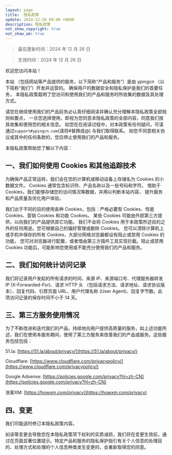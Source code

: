 ```yaml
---
layout: page
title:  隐私政策
update: 2024-12-26 09:00 +0800
description: 隐私政策
not_show_copyright: true
not_show_ad: true
---
```


> 最后更新时间：2024 年 12 月 26 日

> 生效时间：2024 年 12 月 26 日

欢迎您访问本站！

本站 （包括网站等产品提供的服务，以下简称“产品和服务”）是由 ypingcn （以下简称“我们”）开发并运营的。 确保用户的数据安全和隐私保护是我们的首要任务， 本隐私政策载明了您访问和使用我们的产品和服务时所收集的数据及其处理方式。

请您在继续使用我们的产品前务必认真仔细阅读并确认充分理解本隐私政策全部规则和要点， 一旦您选择使用，即视为您同意本隐私政策的全部内容，同意我们按其收集和使用您的相关信息。 如您在在阅读过程中，对本政策有任何疑问，可请通过```support#ypingcn.com```(请将#替换成@) 与我们取得联系。 如您不同意相关协议或其中的任何条款的，您应停止使用我们的产品和服务。

本隐私政策帮助您了解以下内容：

## 一、我们如何使用 Cookies 和其他追踪技术

为确保产品正常运转，我们会在您的计算机或移动设备上存储名为 Cookies 的小数据文件。 Cookies 通常包含标识符、产品名称以及一些号码和字符。 借助于 Cookies，我们能够存储您的访问情况等数据，并用以判断本站内容， 提升服务和产品质量及优化用户体验。

我们出于不同的目的使用各种 Cookies，包括：严格必要型 Cookies、性能 Cookies、营销 Cookies 和功能 Cookies。 某些 Cookies 可能由外部第三方提供，以向我们的产品提供其它功能。 我们不会将 Cookies 用于本政策所述目的之外的任何用途。您可根据自己的偏好管理或删除 Cookies。 您可以清除计算机上或手机中保存的所有 Cookies，大部分网络浏览器都设有阻止或禁用 Cookies 的功能， 您可对浏览器进行配置，或者借由第三方插件工具实现拦截。阻止或禁用 Cookies 功能后，可能影响您使用或不能充分使用我们的产品和服务。

## 二、我们如何统计访问记录

我们将记录用户发起的所有请求的时间、来源 IP、来源端口号、代理服务器转发 IP (X-Forwarded-For)、请求 HTTP 头 （包括请求方法、请求地址、请求协议版本）、回复代码、引荐页面 URL、用户代理名称 (User Agent)、回复字节数。此项访问记录的保存时间不小于 14 天。

## 三、第三方服务使用情况

为了不断改进和迭代我们的产品，持续地向用户提供高质量的服务，如上述功能所述，我们在使用本服务期间，使用了第三方服务来改善我们的产品或服务。这些服务包括包括：

51.la: [https://51.la/about/privacy/](https://51.la/about/privacy/)

Cloudflare: [https://www.cloudflare.com/privacypolicy/](https://www.cloudflare.com/privacypolicy/)

Google Adsense: [https://policies.google.com/privacy?hl=zh-CN](https://policies.google.com/privacy?hl=zh-CN)

浩客XM: [https://howxm.com/privacy](https://howxm.com/privacy)

## 四、变更

我们可能适时修订本隐私政策内容。

如该等变更会导致您在本隐私政策项下权利的实质减损，我们将在变更生效前，通过在页面显著位置提示。特定产品和服务的隐私保护指引有关个人信息的处理目的、处理方式和处理的个人信息种类发生变更的，会重新取得您的同意。
